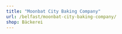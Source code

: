 ```yaml
---
title: "Moonbat City Baking Company"
url: /belfast/moonbat-city-baking-company/
shop: Bäckerei
---
```

